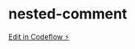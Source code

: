 # nested-comment

[Edit in Codeflow ⚡️](https://stackblitz.com/~/github.com/jenny-tmg/nested-comment)